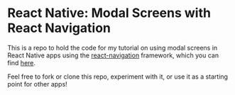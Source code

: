 # React Native: Modal Screens with React Navigation

This is a repo to hold the code for my tutorial on using modal screens in React Native apps using the [react-navigation](https://reactnavigation.org) framework, which you can find [here](http://devdude.me/blog/reactNativeModalScreens).

Feel free to fork or clone this repo, experiment with it, or use it as a starting point for other apps!
